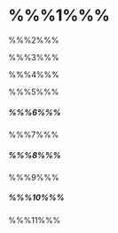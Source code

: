 # %%%1%%%
%%%2%%%

%%%3%%%

%%%4%%%

%%%5%%%
##### %%%6%%%
%%%7%%%
##### %%%8%%%
%%%9%%%
##### %%%10%%%
%%%11%%%
